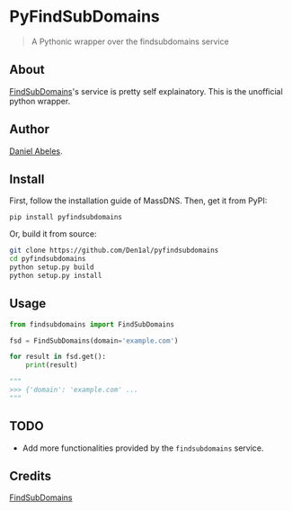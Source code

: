 # PyFindSubDomains
> A Pythonic wrapper over the findsubdomains service

## About

[FindSubDomains](https://findsubdomains.com/)'s service is pretty self explainatory. This is the unofficial python wrapper.

## Author

[Daniel Abeles](https://twitter.com/Daniel_Abeles).

## Install

First, follow the installation guide of MassDNS.
Then, get it from PyPI:

```
pip install pyfindsubdomains
```

Or, build it from source:

```bash
git clone https://github.com/Den1al/pyfindsubdomains
cd pyfindsubdomains
python setup.py build
python setup.py install
```

## Usage

```python
from findsubdomains import FindSubDomains

fsd = FindSubDomains(domain='example.com')

for result in fsd.get():
    print(result)

"""
>>> {'domain': 'example.com' ...
"""
```

## TODO
* Add more functionalities provided by the `findsubdomains` service.

## Credits

[FindSubDomains](https://findsubdomains.com/)
